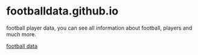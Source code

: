 # footballdata.github.io


football player data, you can see all information about football, players and much more.


<a href="https://footballdata.github.io/">football data</a>

